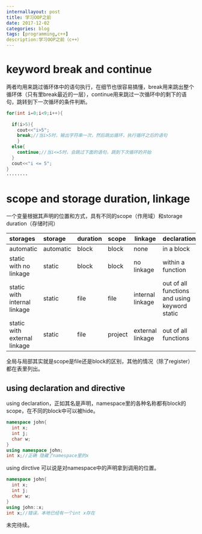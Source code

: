 ```yaml
---
internallayout: post
title: 学习OOP之前
date: 2017-12-02
categories: blog
tags: [programming,c++]
description:学习OOP之前（c++）
---
```

# keyword break and continue
   两者均用来跳过循环体中的语句执行，在细节也很容易搞懂，break用来跳出整个循环体（只有里break最近的一层），continue用来跳过一次循环中的剩下的语句，跳转到下一次循环的条件判断。
```c++
for(int i=0;i<9;i++){
  
  if(i>5){
    cout<<"i>5";
    break;//当i>5时，输出字符串一次，然后跳出循环，执行循环之后的语句
    }
  else{
    continue;//当i<=5时，会跳过下面的语句，跳到下次循环的开始
  }
  cout<<"i <= 5";
}
········
```

# scope and storage duration, linkage 

   一个变量根据其声明的位置和方式，具有不同的scope（作用域）和storage duration（存储时间）

| storages                     | storage   | duration | scope   | linkage          | declaration                              |
| :--------------------------- | :-------- | :------- | :------ | ---------------- | ---------------------------------------- |
| automatic                    | automatic | block    | block   | none             | in a block                               |
| static with no linkage       | static    | block    | block   | no linkage       | within a function                        |
| static with internal linkage | static    | file     | file    | internal linkage | out of all functions and using keyword static |
| static with external linkage | static    | file     | project | external linkage | out of all functions                     |

全局与局部其实就是scope是file还是block的区别，其他的情况（除了register）都在表里列出。
## using declaration and directive 
using declaration，正如其名是声明，namespace里的各种名称都有block的scope，在不同的block中可以被hide。
```c++
namespace john{
  int x;
  int j;
  char w;
}
using namespace john;
int x;//正确 隐藏了namespace里的x
```
using dirctive  可以说是对namespace中的声明拿到调用的位置。
```c++
namespace john{
  int x;
  int j;
  char w;
}
using john::x;
int x;//错误，本地已经有一个int x存在
```
未完待续。
